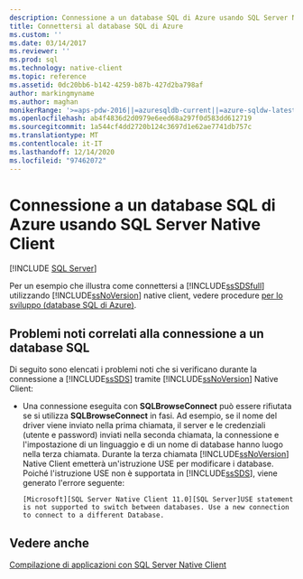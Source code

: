 ```yaml
---
description: Connessione a un database SQL di Azure usando SQL Server Native Client
title: Connettersi al database SQL di Azure
ms.custom: ''
ms.date: 03/14/2017
ms.reviewer: ''
ms.prod: sql
ms.technology: native-client
ms.topic: reference
ms.assetid: 0dc20bb6-b142-4259-b87b-427d2ba798af
author: markingmyname
ms.author: maghan
monikerRange: '>=aps-pdw-2016||=azuresqldb-current||=azure-sqldw-latest||>=sql-server-2016||>=sql-server-linux-2017||=azuresqldb-mi-current'
ms.openlocfilehash: ab4f4836d2d0979e6eed68a297f0d583dd612719
ms.sourcegitcommit: 1a544cf4dd2720b124c3697d1e62ae7741db757c
ms.translationtype: MT
ms.contentlocale: it-IT
ms.lasthandoff: 12/14/2020
ms.locfileid: "97462072"
---
```

# <a name="connecting-to-an-azure-sql-database-using-sql-server-native-client"></a>Connessione a un database SQL di Azure usando SQL Server Native Client
[!INCLUDE [SQL Server](../../../includes/applies-to-version/sql-asdb-asdbmi-asa-pdw.md)]

  Per un esempio che illustra come connettersi a [!INCLUDE[ssSDSfull](../../../includes/sssdsfull-md.md)] utilizzando [!INCLUDE[ssNoVersion](../../../includes/ssnoversion-md.md)] native client, vedere procedure [per lo sviluppo (database SQL di Azure)](/previous-versions/azure/ee621787(v=azure.100)).  
  
## <a name="known-issues-when-connecting-to-a-sql-database"></a>Problemi noti correlati alla connessione a un database SQL  
 Di seguito sono elencati i problemi noti che si verificano durante la connessione a [!INCLUDE[ssSDS](../../../includes/sssds-md.md)] tramite [!INCLUDE[ssNoVersion](../../../includes/ssnoversion-md.md)] Native Client:  
  
-   Una connessione eseguita con **SQLBrowseConnect** può essere rifiutata se si utilizza **SQLBrowseConnect** in fasi.  Ad esempio, se il nome del driver viene inviato nella prima chiamata, il server e le credenziali (utente e password) inviati nella seconda chiamata, la connessione e l'impostazione di un linguaggio e di un nome di database hanno luogo nella terza chiamata.  Durante la terza chiamata [!INCLUDE[ssNoVersion](../../../includes/ssnoversion-md.md)] Native Client emetterà un'istruzione USE per modificare i database. Poiché l'istruzione USE non è supportata in [!INCLUDE[ssSDS](../../../includes/sssds-md.md)], viene generato l'errore seguente:  
  
    ```  
    [Microsoft][SQL Server Native Client 11.0][SQL Server]USE statement is not supported to switch between databases. Use a new connection to connect to a different Database.  
    ```  
  
## <a name="see-also"></a>Vedere anche  
 [Compilazione di applicazioni con SQL Server Native Client](../../../relational-databases/native-client/applications/building-applications-with-sql-server-native-client.md)  
  
